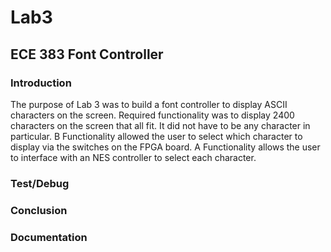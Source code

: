 Lab3
====

## ECE 383 Font Controller

### Introduction

The purpose of Lab 3 was to build a font controller to display ASCII characters on the screen. Required functionality was to display 2400 characters on the screen that all fit. It did not have to be any character in particular. B Functionality allowed the user to select which character to display via the switches on the FPGA board. A Functionality allows the user to interface with an NES controller to select each character.

### Test/Debug

### Conclusion

### Documentation
